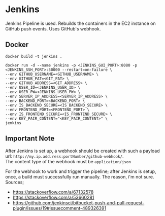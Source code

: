 # Jenkins

Jenkins Pipeline is used. Rebuilds the containers in the EC2 instance on GitHub push events. Uses GitHub's webhook.

## Docker
```
docker build -t jenkins .
```

```
docker run -d --name jenkins -p <JENKINS_GUI_PORT>:8080 -p <JENKINS_SSH_PORT>:50000 --restart=on-failure \
--env GITHUB_USERNAME=<GITHUB_USERNAME> \
--env GITHUB_PAT=<GIT_PAT> \
--env GITHUB_ADDRESS=<GIT_ADDRESS> \
--env USER_ID=<JENKINS_USER_ID> \
--env USER_PW=<JENKINS_USER_PW< \
--env SERVER_IP_ADDRESS=<SERVER_IP_ADDRESS> \
--env BACKEND_PORT=<BACKEND_PORT> \
--env IS_BACKEND_SECURE=<IS_BACKEND_SECURE> \
--env FRONTEND_PORT=<FRONTEND_PORT> \
--env IS_FRONTEND_SECURE=<IS_FRONTEND_SECURE> \
--env KEY_PAIR_CONTENT="<KEY_PAIR_CONTENT>" \
jenkins
```

## Important Note

After Jenkins is set up, a webhook should be created with such a payload url: `http://my.ip.add.ress:portNumber/github-webhook/`.<br>
The content type of the webhook must be `application/json`

For the webhook to work and trigger the pipeline; after Jenkins is setup, once, a build must successfully run manually. The reason, i'm not sure. Sources;
- https://stackoverflow.com/a/67132578
- https://stackoverflow.com/a/53660281
- https://github.com/jenkinsci/bitbucket-push-and-pull-request-plugin/issues/19#issuecomment-489326391
